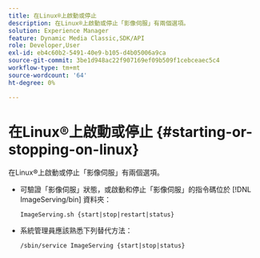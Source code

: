 ```yaml
---
title: 在Linux®上啟動或停止
description: 在Linux®上啟動或停止「影像伺服」有兩個選項。
solution: Experience Manager
feature: Dynamic Media Classic,SDK/API
role: Developer,User
exl-id: eb4c60b2-5491-40e9-b105-d4b05006a9ca
source-git-commit: 3be1d948ac22f907169ef09b509f1cebceaec5c4
workflow-type: tm+mt
source-wordcount: '64'
ht-degree: 0%

---
```


# 在Linux®上啟動或停止 {#starting-or-stopping-on-linux}

在Linux®上啟動或停止「影像伺服」有兩個選項。

* 可驗證「影像伺服」狀態，或啟動和停止「影像伺服」的指令碼位於 [!DNL ImageServing/bin] 資料夾：

   `ImageServing.sh {start|stop|restart|status}`
* 系統管理員應該熟悉下列替代方法：

   `/sbin/service ImageServing {start|stop|status}`
